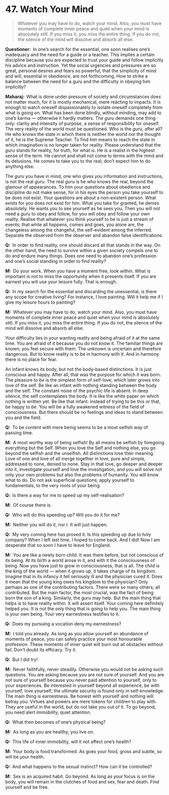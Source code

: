 # 47. Watch Your Mind

>Whatever you may have to do, watch your mind. Also, you must have moments of complete inner peace and quiet when your mind is absolutely still. If you miss it, you miss the entire thing. If you do not, the silence of the mind will dissolve and absorb all else.

**Questioner:**&ensp;In one’s search for the essential, one soon realises one’s inadequacy and the need for a guide or a teacher. This implies a certain discipline because you are expected to trust your guide and follow implicitly his advice and instruction. Yet the social urgencies and pressures are so great, personal desires and fears so powerful, that the simplicity of mind and will, essential in obedience, are not forthcoming. How to strike a balance between the need for a <span data-tippy-content="Spiritual teacher, preceptor.">guru</span> and the difficulty in obeying him implicitly? 

**Maharaj:**&ensp;What is done under pressure of society and circumstances does not matter much, for it is mostly mechanical, mere reäcting to impacts. It is enough to watch oneself dispassionately to isolate oneself completely from what is going on. What has been done blindly, without minding, may add to one’s <span data-tippy-content="Action or “the fruits of action”. <em>Karma</em> is of three kinds: <em>sanchita</em> (accumulated from previous births), <em>prarabdha</em> (portion of the past <em>karma</em> to be worked out in the present life) and <em>agami</em> (the current <em>karma</em> the result of which will fructify in future).">karma</span> — otherwise it hardly matters. The *guru* demands one thing only: clarity and intensity of purpose, a sense of responsibility for oneself. The very reality of the world must be questioned. Who is the *guru*, after all? He who knows the state in which there is neither the world nor the thought of it, he is the Supreme Teacher. To find him means to reach the state in which imagination is no longer taken for reality. Please understand that the *guru* stands for reality, for truth, for what *is*. He is a realist in the highest sense of the term. He cannot and shall not come to terms with the mind and its delusions. He comes to take you to the real; don’t expect him to do anything else. 

The *guru* you have in mind, one who gives you information and instructions, is not the real *guru*. The real *guru* is he who knows the real, beyond the glamour of appearances. To him your questions about obedience and discipline do not make sense, for in his eyes the person you take yourself to be does not exist. Your questions are about a non-existent person. What exists for you does not exist for him. What you take for granted, he denies absolutely. He wants you to see yourself as he sees you. Then you will not need a *guru* to obey and follow, for you will obey and follow your own reality. Realise that whatever you think yourself to be is just a stream of events; that while all happens, comes and goes, you alone are, the changeless among the changeful, the self-evident among the inferred. Separate the observed from the observer and abandon false identifications.

**Q:**&ensp;In order to find reality, one should discard all that stands in the way. On the other hand, the need to survive within a given society compels one to do and endure many things. Does one need to abandon one’s profession and one’s social standing in order to find reality?

**M:**&ensp;Do your work. When you have a moment free, look within. What is important is not to miss the opportunity when it presents itself. If you are earnest you will use your leisure fully. That is enough.

**Q:**&ensp;In my search for the essential and discarding the unessential, is there any scope for creative living? For instance, I love painting. Will it help me if I give my leisure hours to painting?

**M:**&ensp;Whatever you may have to do, watch your mind. Also, you must have moments of complete inner peace and quiet when your mind is absolutely still. If you miss it, you miss the entire thing. If you do not, the silence of the mind will dissolve and absorb all else. 

Your difficulty lies in your wanting reality and being afraid of it at the same time. You are afraid of it because you do not know it. The familiar things are known; you feel secure with them. The unknown is uncertain and therefore dangerous. But to know reality is to be in harmony with it. And in harmony there is no place for fear. 

An infant knows its body, but not the body-based distinctions. It is just conscious and happy. After all, that was the purpose for which it was born. The pleasure to *be* is the simplest form of self-love, which later grows into love of the self. Be like an infant with nothing standing between the body and the self. The constant noise of the psychic life is absent. In deep silence, the self contemplates the body. It is like the white paper on which nothing is written yet. Be like that infant: instead of trying to be this or that, be happy to *be*. You will be a fully awakened witness of the field of consciousness. But there should be no feelings and ideas to stand between you and the field.

**Q:**&ensp;To be content with mere being seems to be a most selfish way of passing time.

**M:**&ensp;A most worthy way of being selfish! By all means be selfish by foregoing everything but the Self. When you love the Self and nothing else, you go beyond the selfish and the unselfish. All distinctions lose their meaning. Love of one and love of all merge together in love, pure and simple, addressed to none, denied to none. Stay in that love, go deeper and deeper into it, investigate yourself and love the investigation, and you will solve not only your own problems but also the problems of humanity. You will know what to do. Do not ask superficial questions; apply yourself to fundamentals, to the very roots of your being.

**Q:**&ensp;Is there a way for me to speed up my self-realisation?

**M:**&ensp;Of course there is.

**Q:**&ensp;Who will do this speeding up? Will you do it for me?

**M:**&ensp;Neither you will do it, nor I. It will just happen.

**Q:**&ensp;My very coming here has proved it. Is this speeding up due to holy company? When I left last time, I hoped to come back. And I did! Now I am desperate that so soon I have to leave for England.

**M:**&ensp;You are like a newly born child. It was there before, but not conscious of its being. At its birth a world arose in it, and with it the consciousness of being. Now you have just to grow in consciousness, that is all. The child is the king of the world — when it grows up, it takes charge of its kingdom. Imagine that in its infancy it fell seriously ill and the physician cured it. Does it mean that the young king owes his kingdom to the physician? Only perhaps as one of the contributing factors. There were so many others; all contributed. But the main factor, the most crucial, was the fact of being born the son of a king. Similarly, the *guru* may help. But the main thing that helps is to have reality within. It will assert itself. Your coming here definitely helped you. It is not the only thing that is going to help you. The main thing is your own being. Your very earnestness testifies to it.

**Q:**&ensp;Does my pursuing a vocation deny my earnestness?

**M:**&ensp;I told you already. As long as you allow yourself an abundance of moments of peace, you can safely practice your most honourable profession. These moments of inner quiet will burn out all obstacles without fail. Don’t doubt its efficacy. Try it.

**Q:**&ensp;But I did try!

**M:**&ensp;Never faithfully, never steadily. Otherwise you would not be asking such questions. You are asking because you are not sure of yourself. And you are not sure of yourself because you never paid attention to yourself, only to your experiences. Be interested in yourself beyond all experience, be with yourself, love yourself; the ultimate security is found only in self-knowledge. The main thing is earnestness. Be honest with yourself and nothing will betray you. Virtues and powers are mere tokens for children to play with. They are useful in the world, but do not take you out of it. To go beyond, you need alert immobility, quiet attention.

**Q:**&ensp;What then becomes of one’s physical being?

**M:**&ensp;As long as you are healthy, you live on.

**Q:**&ensp;This life of inner immobility, will it not affect one’s health?

**M:**&ensp;Your body is food transformed. As goes your food, gross and subtle, so will be your health.

**Q:**&ensp;And what happens to the sexual instinct? How can it be controlled?

**M:**&ensp;Sex is an acquired habit. Go beyond. As long as your focus is on the body, you will remain in the clutches of food and sex, fear and death. Find yourself and be free.

<script>
export default {
  props: ["slot-key"],
  mounted () {
    tippy("[data-tippy-content]", {allowHTML: true});
  }
}
</script>
